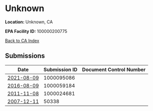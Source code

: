 # Unknown

**Location:** Unknown, CA

**EPA Facility ID:** 100000200775

[Back to CA Index](../../index.md)

## Submissions

| Date | Submission ID | Document Control Number |
|------|--------------|-------------------------|
| [2021-08-09](submissions/1000095086.md) | 1000095086 |  |
| [2016-08-09](submissions/1000059184.md) | 1000059184 |  |
| [2011-11-08](submissions/1000024681.md) | 1000024681 |  |
| [2007-12-11](submissions/50338.md) | 50338 |  |
